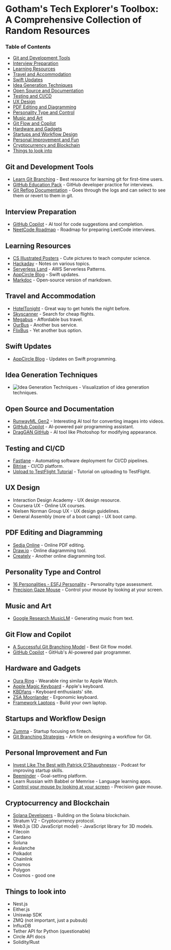 # Gotham's Tech Explorer's Toolbox: A Comprehensive Collection of Random Resources

### Table of Contents
- [Git and Development Tools](#git-and-development-tools)
- [Interview Preparation](#interview-preparation)
- [Learning Resources](#learning-resources)
- [Travel and Accommodation](#travel-and-accommodation)
- [Swift Updates](#swift-updates)
- [Idea Generation Techniques](#idea-generation-techniques)
- [Open Source and Documentation](#open-source-and-documentation)
- [Testing and CI/CD](#testing-and-cicd)
- [UX Design](#ux-design)
- [PDF Editing and Diagramming](#pdf-editing-and-diagramming)
- [Personality Type and Control](#personality-type-and-control)
- [Music and Art](#music-and-art)
- [Git Flow and Copilot](#git-flow-and-copilot)
- [Hardware and Gadgets](#hardware-and-gadgets)
- [Startups and Workflow Design](#startups-and-workflow-design)
- [Personal Improvement and Fun](#personal-improvement-and-fun)
- [Cryptocurrency and Blockchain](#cryptocurrency-and-blockchain)
- [Things to look into](#things-to-look-into)


## Git and Development Tools
- [Learn Git Branching](https://learngitbranching.js.org/?locale=en_US) - Best resource for learning git for first-time users.
- [GitHub Education Pack](https://education.github.com/pack) - GitHub developer practice for interviews.
- [Git Reflog Documentation](https://git-scm.com/docs/git-reflog) - Goes through the logs and can select to see them or revert to them in git.

## Interview Preparation
- [GitHub Copilot](https://github.com/features/copilot) - AI tool for code suggestions and completion.
- [NeetCode Roadmap](https://neetcode.io/roadmap) - Roadmap for preparing LeetCode interviews.

## Learning Resources
- [CS Illustrated Posters](http://csillustrated.berkeley.edu/posters.php) - Cute pictures to teach computer science.
- [Hackaday](https://hackaday.com/) - Notes on various topics.
- [Serverless Land](https://serverlessland.com/) - AWS Serverless Patterns.
- [AppCircle Blog](https://blog.appcircle.io/category/ios) - Swift updates.
- [Markdoc](https://markdoc.dev/) - Open-source version of markdown.

## Travel and Accommodation
- [HotelTonight](https://www.hoteltonight.com/) - Great way to get hotels the night before.
- [Skyscanner](https://www.skyscanner.com/) - Search for cheap flights.
- [Megabus](https://us.megabus.com/) - Affordable bus travel.
- [OurBus](https://www.ourbus.com/?source=aw&sv1=affiliate&sv_campaign_id=922583&awc=55393_1699888218_bd74ea1ba826d11f0bf6a4e268e5c935) - Another bus service.
- [FlixBus](https://www.flixbus.com/?_sp=45ae4333-6dc3-440f-b969-60bdd2780a22.1702225529877&_spnuid=d45fe10b-aacb-4017-a9ce-f372372d88df_1702225529777) - Yet another bus option.

## Swift Updates
- [AppCircle Blog](https://blog.appcircle.io/category/ios) - Updates on Swift programming.

## Idea Generation Techniques
- ![Idea Generation Techniques](https://user-images.githubusercontent.com/16872771/235682975-1e534103-2a44-4d2f-ad3d-ca8bf606ada3.png) - Visualization of idea generation techniques.

## Open Source and Documentation
- [RunwayML Gen2](https://research.runwayml.com/gen2) - Interesting AI tool for converting images into videos.
- [GitHub Copilot](https://github.com/features/copilot) - AI-powered pair programming assistant.
- [DragGAN GitHub](https://github.com/XingangPan/DragGAN) - AI tool like Photoshop for modifying appearance.

## Testing and CI/CD
- [Fastlane](https://fastlane.tools/) - Automating software deployment for CI/CD pipelines.
- [Bitrise](https://bitrise.io/) - CI/CD platform.
- [Upload to TestFlight Tutorial](https://www.youtube.com/watch?v=pWcInk50vIE) - Tutorial on uploading to TestFlight.

## UX Design
- Interaction Design Academy - UX design resource.
- Coursera UX - Online UX courses.
- Nielsen Norman Group UX - UX design guidelines.
- General Assembly (more of a boot camp) - UX boot camp.

## PDF Editing and Diagramming
- [Sedja Online](https://www.sedja.com/) - Online PDF editing.
- [Draw.io](https://draw.io/) - Online diagramming tool.
- [Creately](https://creately.com/) - Another online diagramming tool.

## Personality Type and Control
- [16 Personalities - ESFJ Personality](https://www.16personalities.com/esfj-personality) - Personality type assessment.
- [Precision Gaze Mouse](https://precisiongazemouse.org/) - Control your mouse by looking at your screen.

## Music and Art
- [Google Research MusicLM](https://google-research.github.io/seanet/musiclm/examples/) - Generating music from text.

## Git Flow and Copilot
- [A Successful Git Branching Model](https://nvie.com/posts/a-successful-git-branching-model/) - Best Git flow model.
- [GitHub Copilot](https://github.com/features/copilot) - GitHub's AI-powered pair programmer.

## Hardware and Gadgets
- [Oura Ring](https://ouraring.com/) - Wearable ring similar to Apple Watch.
- [Apple Magic Keyboard](https://www.apple.com/magickeyboard/) - Apple's keyboard.
- [KBDfans](https://kbdfans.com/collections/65-keyboard) - Keyboard enthusiasts' site.
- [ZSA Moonlander](https://www.zsa.io/moonlander/buy) - Ergonomic keyboard.
- [Framework Laptops](https://frame.work/products/laptop-12-gen-intel/configuration/edit) - Build your own laptop.

## Startups and Workflow Design
- [Zumma](https://www.tuzumma.com/) - Startup focusing on fintech.
- [Git Branching Strategies](https://www.flagship.io/git-branching-strategies/) - Article on designing a workflow for Git.

## Personal Improvement and Fun
- [Invest Like The Best with Patrick O'Shaughnessy](https://podcasts.apple.com/us/podcast/invest-like-the-best-with-patrick-oshaughnessy/id1154105909) - Podcast for improving startup skills.
- [Beeminder](https://www.beeminder.com/users/sign_up) - Goal-setting platform.
- Learn Russian with Babbel or Memrise - Language learning apps.
- [Control your mouse by looking at your screen](https://precisiongazemouse.org/) - Precision gaze mouse.

## Cryptocurrency and Blockchain
- [Solana Developers](https://solana.com/developers) - Building on the Solana blockchain.
- Stratum V2 - Cryptocurrency protocol.
- Web3.js (3D JavaScript model) - JavaScript library for 3D models.
- Filecoin
- Cardano
- Soluna
- Avalanche
- Polkadot
- Chainlink
- Cosmos
- Polygon
- Cosmos - good one

## Things to look into
- Nest.js
- Either.js
- Uniswap SDK
- ZMQ (not important, just a pubsub)
- InfluxDB
- Tether API for Python (questionable)
- Circle API docs
- Solidity/Rust
